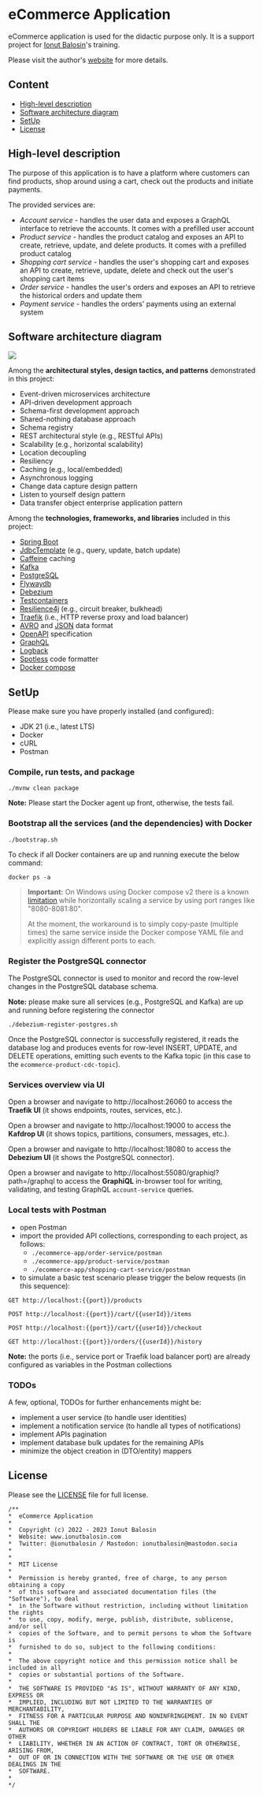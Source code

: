 # eCommerce Application

eCommerce application is used for the didactic purpose only. It is a support project for [Ionut Balosin](https://www.ionutbalosin.com/training)'s training.

Please visit the author's [website](https://www.ionutbalosin.com) for more details.

## Content

- [High-level description](#high-level-description)
- [Software architecture diagram](#software-architecture-diagram)
- [SetUp](#setup)
- [License](#license)

## High-level description

The purpose of this application is to have a platform where customers can find products, shop around using a cart, check out the products and initiate payments.

The provided services are:
- *Account service* - handles the user data and exposes a GraphQL interface to retrieve the accounts. It comes with a prefilled user account
- *Product service* - handles the product catalog and exposes an API to create, retrieve, update, and delete products. It comes with a prefilled product catalog
- *Shopping cart service* - handles the user's shopping cart and exposes an API to create, retrieve, update, delete and check out the user's shopping cart items
- *Order service* - handles the user's orders and exposes an API to retrieve the historical orders and update them
- *Payment service* - handles the orders' payments using an external system

## Software architecture diagram

<img src="diagrams/software-architecture-diagram.svg">

Among the **architectural styles, design tactics, and patterns** demonstrated in this project:

- Event-driven microservices architecture
- API-driven development approach
- Schema-first development approach
- Shared-nothing database approach
- Schema registry
- REST architectural style (e.g., RESTful APIs)
- Scalability (e.g., horizontal scalability)
- Location decoupling
- Resiliency
- Caching (e.g., local/embedded)
- Asynchronous logging
- Change data capture design pattern
- Listen to yourself design pattern
- Data transfer object enterprise application pattern

Among the **technologies, frameworks, and libraries** included in this project:

- [Spring Boot](https://spring.io/projects/spring-boot)
- [JdbcTemplate](https://docs.spring.io/spring-framework/docs/current/javadoc-api/org/springframework/jdbc/core/JdbcTemplate.html) (e.g., query, update, batch update)
- [Caffeine](https://github.com/ben-manes/caffeine) caching
- [Kafka](https://kafka.apache.org)
- [PostgreSQL](https://www.postgresql.org)
- [Flywaydb](https://flywaydb.org)
- [Debezium](https://debezium.io/)
- [Testcontainers](https://www.testcontainers.org)
- [Resilience4j](https://github.com/resilience4j/resilience4j) (e.g., circuit breaker, bulkhead)
- [Traefik](https://traefik.io) (i.e., HTTP reverse proxy and load balancer)
- [AVRO](https://avro.apache.org) and [JSON](https://www.json.org) data format
- [OpenAPI](https://www.openapis.org/) specification
- [GraphQL](https://graphql.org/)
- [Logback](https://logback.qos.ch/)
- [Spotless](https://github.com/diffplug/spotless) code formatter
- [Docker compose](https://docs.docker.com/compose/)

## SetUp

Please make sure you have properly installed (and configured):

- JDK 21 (i.e., latest LTS)
- Docker
- cURL
- Postman

### Compile, run tests, and package

```
./mvnw clean package
```

**Note:** Please start the Docker agent up front, otherwise, the tests fail.

### Bootstrap all the services (and the dependencies) with Docker

```
./bootstrap.sh
```

To check if all Docker containers are up and running execute the below command:

```
docker ps -a
```

> **Important:** On Windows using Docker compose v2 there is a known [limitation](https://github.com/docker/compose/issues/8530) while horizontally scaling a service by using port ranges like "8080-8081:80".
> 
> At the moment, the workaround is to simply copy-paste (multiple times) the same service inside the Docker compose YAML file and explicitly assign different ports to each.

### Register the PostgreSQL connector

The PostgreSQL connector is used to monitor and record the row-level changes in the PostgreSQL database schema.

**Note:** please make sure all services (e.g., PostgreSQL and Kafka) are up and running before registering the connector 

```
./debezium-register-postgres.sh
```

Once the PostgreSQL connector is successfully registered, it reads the database log and produces events for row-level INSERT, UPDATE, and DELETE operations, emitting such events to the Kafka topic (in this case to the `ecommerce-product-cdc-topic`).

### Services overview via UI 

Open a browser and navigate to http://localhost:26060 to access the **Traefik UI** (it shows endpoints, routes, services, etc.). 

Open a browser and navigate to http://localhost:19000 to access the **Kafdrop UI** (it shows topics, partitions, consumers, messages, etc.).

Open a browser and navigate to http://localhost:18080 to access the **Debezium UI** (it shows the PostgreSQL connector).

Open a browser and navigate to http://localhost:55080/graphiql?path=/graphql to access the **GraphiQL** in-browser tool for writing, validating, and testing GraphQL `account-service` queries.

### Local tests with Postman

- open Postman
- import the provided API collections, corresponding to each project, as follows:
  - `./ecommerce-app/order-service/postman`
  - `./ecommerce-app/product-service/postman`
  - `./ecommerce-app/shopping-cart-service/postman`
- to simulate a basic test scenario please trigger the below requests (in this sequence):

```
GET http://localhost:{{port}}/products
```
```
POST http://localhost:{{port}}/cart/{{userId}}/items
```
```
POST http://localhost:{{port}}/cart/{{userId}}/checkout
```
```
GET http://localhost:{{port}}/orders/{{userId}}/history
```

**Note:** the ports (i.e., service port or Traefik load balancer port) are already configured as variables in the Postman collections

### TODOs

A few, optional, TODOs for further enhancements might be:

- implement a user service (to handle user identities)
- implement a notification service (to handle all types of notifications)
- implement APIs pagination
- implement database bulk updates for the remaining APIs
- minimize the object creation in (DTO/entity) mappers

## License

Please see the [LICENSE](LICENSE.md) file for full license.

```
/**
*  eCommerce Application
*
*  Copyright (c) 2022 - 2023 Ionut Balosin
*  Website: www.ionutbalosin.com
*  Twitter: @ionutbalosin / Mastodon: ionutbalosin@mastodon.socia
*
*
*  MIT License
*
*  Permission is hereby granted, free of charge, to any person obtaining a copy
*  of this software and associated documentation files (the "Software"), to deal
*  in the Software without restriction, including without limitation the rights
*  to use, copy, modify, merge, publish, distribute, sublicense, and/or sell
*  copies of the Software, and to permit persons to whom the Software is
*  furnished to do so, subject to the following conditions:
*
*  The above copyright notice and this permission notice shall be included in all
*  copies or substantial portions of the Software.
*
*  THE SOFTWARE IS PROVIDED "AS IS", WITHOUT WARRANTY OF ANY KIND, EXPRESS OR
*  IMPLIED, INCLUDING BUT NOT LIMITED TO THE WARRANTIES OF MERCHANTABILITY,
*  FITNESS FOR A PARTICULAR PURPOSE AND NONINFRINGEMENT. IN NO EVENT SHALL THE
*  AUTHORS OR COPYRIGHT HOLDERS BE LIABLE FOR ANY CLAIM, DAMAGES OR OTHER
*  LIABILITY, WHETHER IN AN ACTION OF CONTRACT, TORT OR OTHERWISE, ARISING FROM,
*  OUT OF OR IN CONNECTION WITH THE SOFTWARE OR THE USE OR OTHER DEALINGS IN THE
*  SOFTWARE.
*
*/
```